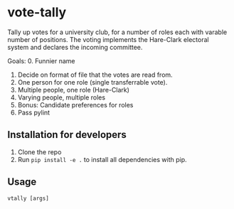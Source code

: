 # vote-tally

Tally up votes for a university club, for a number of roles each with varable number of positions. The voting implements the Hare-Clark electoral system and declares the incoming committee.

Goals:
0. Funnier name
1. Decide on format of file that the votes are read from.
2. One person for one role (single transferrable vote).
3. Multiple people, one role (Hare-Clark)
4. Varying people, multiple roles
5. Bonus: Candidate preferences for roles
6. Pass pylint

## Installation for developers

1. Clone the repo
2. Run `pip install -e .` to install all dependencies with pip.

## Usage

`vtally [args]`
